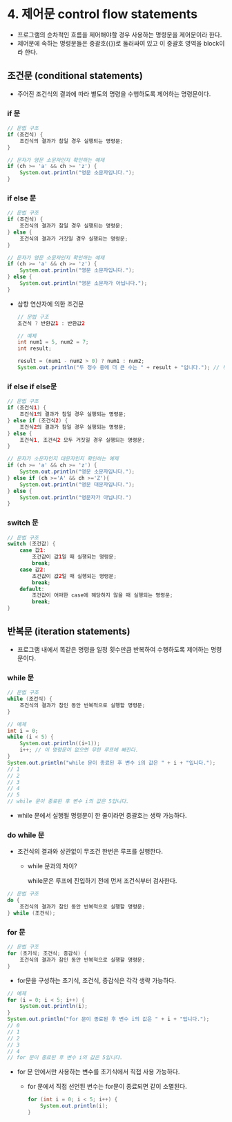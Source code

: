 # 4. 제어문 control flow statements

- 프로그램의 순차적인 흐름을 제어해야할 경우 사용하는 명령문을 제어문이라 한다.
- 제어문에 속하는 명령문들은 중괄호({})로 둘러싸여 있고 이 중괄호 영역을 block이라 한다.



## 조건문 (conditional statements)

- 주어진 조건식의 결과에 따라 별도의 명령을 수행하도록 제어하는 명령문이다.

### if 문

```java
// 문법 구조
if (조건식) {
    조건식의 결과가 참일 경우 실행되는 명령문;
}
```

```java
// 문자가 영문 소문자인지 확인하는 예제
if (ch >= 'a' && ch >= 'z') {
    System.out.println("영문 소문자입니다.");
}
```

### if else 문

```java
// 문법 구조
if (조건식) {
    조건식의 결과가 참일 경우 실행되는 명령문;
} else {
    조건식의 결과가 거짓일 경우 실행되는 명령문;
}
```

```java
// 문자가 영문 소문자인지 확인하는 예제
if (ch >= 'a' && ch >= 'z') {
    System.out.println("영문 소문자입니다.");
} else {
    System.out.println("영문 소문자가 아닙니다.");
}
```

- 삼항 연산자에 의한 조건문

  ```java
  // 문법 구조
  조건식 ? 반환값1 : 반환값2
  ```

  ```java
  // 예제
  int num1 = 5, num2 = 7;
  int result;
  
  result = (num1 - num2 > 0) ? num1 : num2;
  System.out.println("두 정수 중에 더 큰 수는 " + result + "입니다."); // 두 정수 중에 더 큰 수는 7입니다.
  ```

### if else if else문

```java
// 문법 구조
if (조건식1) {
    조건식1의 결과가 참일 경우 실행되는 명령문;
} else if (조건식2) {
    조건식2의 결과가 참일 경우 실행되는 명령문;
} else {
    조건식1, 조건식2 모두 거짓일 경우 실행되는 명령문;
}
```

```java
// 문자가 소문자인지 대문자인지 확인하는 예제
if (ch >= 'a' && ch >= 'z') {
    System.out.println("영문 소문자입니다.");
} else if (ch >='A' && ch >='Z'){
    System.out.println("영문 대문자입니다.");
} else {
    System.out.println("영문자가 아닙니다.")
}
```

### switch 문

```java
// 문법 구조
switch (조건값) {
    case 값1:
        조건값이 값1일 때 실행되는 명령문;
        break;
    case 값2:
        조건값이 값2일 때 실행되는 명령문;
        break;
    default:
        조건값이 어떠한 case에 해당하지 않을 때 실행되는 명령문;
        break;
}
```



## 반복문 (iteration statements)

- 프로그램 내에서 똑같은 명령을 일정 횟수만큼 반복하여 수행하도록 제어하는 명령문이다.

### while 문

```java
// 문법 구조
while (조건식) {
    조건식의 결과가 참인 동안 반복적으로 실행할 명령문;
}
```

```java
// 예제
int i = 0;
while (i < 5) {
    System.out.println((i+1));
    i++; // 이 명령문이 없으면 무한 루프에 빠진다.
}
System.out.println("while 문이 종료된 후 변수 i의 값은 " + i + "입니다.");
// 1
// 2
// 3
// 4
// 5
// while 문이 종료된 후 변수 i의 값은 5입니다.
```

- while 문에서 실행될 명령문이 한 줄이라면 중괄호는 생략 가능하다.

### do while 문

- 조건식의 결과와 상관없이 무조건 한번은 루프를 실행한다.

  - while 문과의 차이?

    while문은 루프에 진입하기 전에 먼저 조건식부터 검사한다.

```java
// 문법 구조
do {
    조건식의 결과가 참인 동안 반복적으로 실행할 명령문;
} while (조건식);
```

### for 문

```java
// 문법 구조
for (초기식; 조건식; 증감식) {
    조건식의 결과가 참인 동안 반복적으로 실행할 명령문;
}
```

- for문을 구성하는 초기식, 조건식, 증감식은 각각 생략 가능하다.

```java
// 예제
for (i = 0; i < 5; i++) {
    System.out.println(i);
}
System.out.println("for 문이 종료된 후 변수 i의 값은 " + i + "입니다.");
// 0
// 1
// 2
// 3
// 4
// for 문이 종료된 후 변수 i의 값은 5입니다.
```

- for 문 안에서만 사용하는 변수를 초기식에서 직접 사용 가능하다.

  - for 문에서 직접 선언된 변수는 for문이 종료되면 같이 소멸된다.

    ```java
    for (int i = 0; i < 5; i++) {
        System.out.println(i);
    }
    ```

    